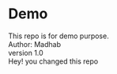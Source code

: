 # Demo
This repo is for demo purpose.
<br>
Author: Madhab <br>
version 1.0
<br>
Hey! you changed this repo

